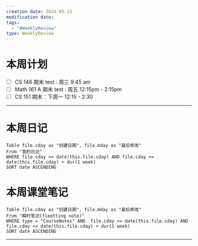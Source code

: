 ```yaml
---
creation date: 2024-05-13
modification date: 
tags:
  - "#WeeklyReview"
type: WeeklyReview
---
```

# 本周计划
- [ ] CS 146 期末 test : 周三 9:45 am
- [ ] Math 161 A 期末 test : 周五 12:15pm - 2:15pm
- [ ] CS 151 期末：下周一 12:15 - 2:30

---
# 本周日记
```dataview
Table file.cday as "创建日期", file.mday as "最后修改"
From "我的日记"
WHERE file.cday >= date(this.file.cday) AND file.cday <= date(this.file.cday) + dur(1 week)
SORT date ASCENDING
```
# 本周课堂笔记
```dataview
Table file.cday as "创建日期", file.mday as "最后修改"
From "瞬时笔记(fleetting note)" 
WHERE type = "CourseNotes" AND  file.cday >= date(this.file.cday) AND file.cday <= date(this.file.cday) + dur(1 week)
SORT date ASCENDING
```

---
